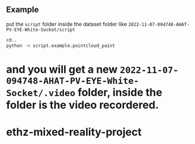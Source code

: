 ## Example
put the `script` folder inside the dataset folder like `2022-11-07-094748-AHAT-PV-EYE-White-Socket/script`
```bash
cd..
python -m script.example.pointcloud_paint
```
and you will get a new `2022-11-07-094748-AHAT-PV-EYE-White-Socket/.video` folder, inside the folder is the video recordered.
=======
# ethz-mixed-reality-project

